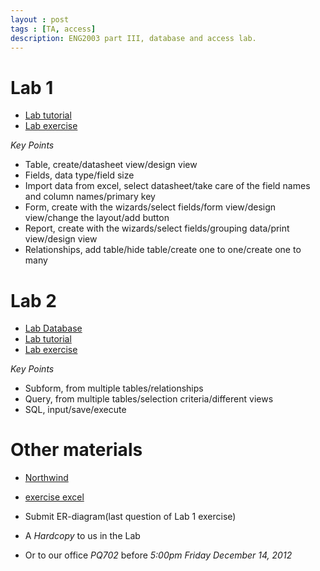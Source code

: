 ```yaml
---
layout : post
tags : [TA, access]
description: ENG2003 part III, database and access lab.
---
```


# Lab 1    
+ [Lab tutorial](https://github.com/quxiaofeng/eng2003/raw/master/lab-tutorials/lab_1_access.pdf)    
+ [Lab exercise](https://github.com/quxiaofeng/eng2003/raw/master/lab-tutorials/lab_1_exercise.pdf)    

*Key Points*    

+ Table, create/datasheet view/design view    
+ Fields, data type/field size    
+ Import data from excel, select datasheet/take care of the field names and column names/primary key    
+ Form, create with the wizards/select fields/form view/design view/change the layout/add button    
+ Report, create with the wizards/select fields/grouping data/print view/design view    
+ Relationships, add table/hide table/create one to one/create one to many    

# Lab 2    
+ [Lab Database](https://github.com/quxiaofeng/eng2003/raw/master/lab-materials/lab-ex.accdb)
+ [Lab tutorial](https://github.com/quxiaofeng/eng2003/raw/master/lab-tutorials/lab_2_access.pdf)    
+ [Lab exercise](https://github.com/quxiaofeng/eng2003/raw/master/lab-tutorials/lab_2_exercise.pdf)    

*Key Points*

+ Subform, from multiple tables/relationships
+ Query, from multiple tables/selection criteria/different views
+ SQL, input/save/execute

# Other materials    
+ [Northwind](https://github.com/quxiaofeng/eng2003/raw/master/lab-materials/Northwind.mdb)    
+ [exercise excel](https://github.com/quxiaofeng/eng2003/raw/master/lab-materials/lab_ex.xls)   

+ Submit ER-diagram(last question of Lab 1 exercise)   
+ A *Hardcopy* to us in the Lab   
+ Or to our office *PQ702* before *5:00pm Friday December 14, 2012*




